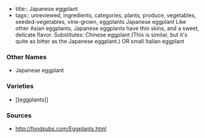 - title:: Japanese eggplant
- tags:: unreviewed, ingredients, categories, plants, produce, vegetables, seeded-vegetables, vine-grown, eggplants
Japanese eggplant Like other Asian eggplants, Japanese eggplants have thin skins, and a sweet, delicate flavor. Substitutes: Chinese eggplant (This is similar, but it's quite as bitter as the Japanese eggplant.) OR small Italian eggplant

### Other Names

* Japanese eggplant

### Varieties

* [[eggplants]]

### Sources
* http://foodsubs.com/Eggplants.html
